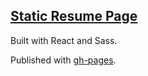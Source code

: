 ## [Static Resume Page](https://zchen665.github.io/resume/)

Built with React and Sass. 

Published with [gh-pages](https://www.npmjs.com/package/gh-pages).
